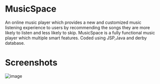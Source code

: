 # MusicSpace
An online music player which provides a new and customized music listening experience to users by recommending the songs they are more likely to listen and less likely to skip. MusicSpace is a fully functional music player which multiple smart features. Coded using JSP,Java and derby database.

# Screenshots
![image](https://user-images.githubusercontent.com/61706649/136407327-5d7e190f-9bea-4ef9-87fe-f33cedca0bf5.png)


